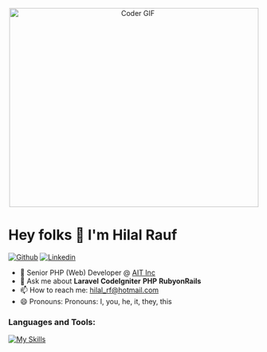 <p align="center">

  <img src="https://media.giphy.com/media/SWoSkN6DxTszqIKEqv/giphy.gif" alt="Coder GIF" width="500" height="400">
  
</p>

# Hey folks 👋  I'm Hilal Rauf

<!-- Your badges
You can use the website to generate badges: https://shields.io/
-->

[![Github](https://img.shields.io/badge/-Github-000?style=flat&logo=Github&logoColor=white)](https://github.com/HilalLko)
[![Linkedin](https://img.shields.io/badge/-LinkedIn-blue?style=flat&logo=Linkedin&logoColor=white)](https://in.linkedin.com/in/hilal-rauf-145256125)



- 🔭 Senior PHP (Web) Developer @ [AIT Inc](https://www.ait.com)
- 💬 Ask me about **Laravel** **CodeIgniter** **PHP** **RubyonRails**
- 📫 How to reach me: hilal_rf@hotmail.com
- 😄 Pronouns: Pronouns: I, you, he, it, they, this

<h3 align="left">Languages and Tools:</h3>

[![My Skills](https://skillicons.dev/icons?i=php,laravel,mysql,rails,aws,js,html,css,bootstrap,linux,git,github,postman,redis&perline=5)](https://skillicons.dev)
